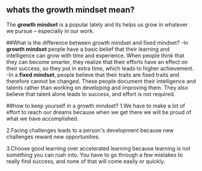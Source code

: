 ## whats the growth mindset mean?
The **growth mindset** is a popular lately and its helps us grow in whatever we pursue – especially in our work.

##What is the difference between growth mindset and fixed mindset?
-In **growth mindset** people have a basic belief that their learning and intelligence can grow with time and experience. When people think that they can become smarter, they realize that their efforts have an effect on their success, so they put in extra time, which leads to higher achievement. 
-In a **fixed mindset**, people believe that their traits are fixed traits and therefore cannot be changed. These people document their intelligence and talents rather than working on developing and improving them. They also believe that talent alone leads to success, and effort is not required.

##how to keep yourself in a growth mindset?
1.We have to make a lot of effort to reach our dreams because when we get there we will be proud of what we have accomplished.

2.Facing challenges leads to a person's development because new challenges reward new opportunities.

3.Choose good learning over accelerated learning because learning is not something you can rush into. You have to go through a few mistakes to really find success, and none of that will come easily or quickly.